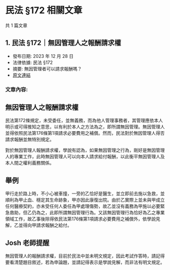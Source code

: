 # 民法 §172 相關文章

共 1 篇文章

## 1. 民法 §172｜無因管理人之報酬請求權

- 發布日期: 2023 年 12 月 28 日
- 法律依據: 民法 §172
- 摘要: 無因管理者可以請求報酬嗎？
- [原文連結](https://www.jasper-realestate.com/%e6%b0%91%e6%b3%95-172%e7%84%a1%e5%9b%a0%e7%ae%a1%e7%90%86%e4%ba%ba%e4%b9%8b_%e5%a0%b1%e9%85%ac_%e8%ab%8b%e6%b1%82%e6%ac%8a/)

### 文章內容:

## 無因管理人之報酬請求權

民法第172條規定，未受委任，並無義務，而為他人管理事務者，其管理應依本人明示或可得推知之意思，以有利於本人之方法為之，即所謂無因管理。無因管理人並得依照民法第176條第1項請求必要費用之補償。然而，民法對於無因管理人得否請求報酬並無特別規定。

對於無因管理人報酬請求權，學說有認為，如果無因管理之行為，剛好是無因管理人的專業工作，此時無因管理人可以向本人請求給付報酬，以此衡平無因管理人及本人間之權利義務關係。

## 舉例

甲行走於路上時，不小心被車撞，一旁的乙恰好是醫生，並立即前去施以急救，並順利為甲止血、穩定其生命跡象，甲亦因此康復出院。由於乙實際上並未與甲成立任何醫療契約，亦未受任何人委任為甲處理傷勢，故乙並沒有義務為甲施以必要緊急救助，但乙仍為之，此即所謂無因管理行為。又該無因管理行為恰好為乙之專業領域工作，故乙事後除得依民法第176條第1項請求必要費用之補償外，依學說見解，乙並得向甲請求報酬之給付。

## Josh 老師提醒

無因管理人的報酬請求權，目前於民法中並未明文規定，因此考試作答時，請記得要看清楚題目敘述，若為申論題，並請記得表示是學說見解，而非法有明文規定。